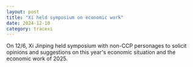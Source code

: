 ```yaml
---
layout: post
title: "Xi held symposium on economic work"
date: 2024-12-10
category: tracexi
---
```


On 12/6, Xi Jinping held symposium with non-CCP personages to solicit opinions and suggestions on this year's economic situation and the economic work of 2025.

